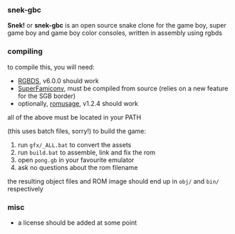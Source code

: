 ### snek-gbc

**Snek!** or **snek-gbc** is an open source snake clone for the game boy,
super game boy and game boy color consoles, written in assembly using rgbds

### compiling

to compile this, you will need:
- [RGBDS](https://github.com/gbdev/rgbds), v6.0.0 should work
- [SuperFamiconv](https://github.com/Optiroc/SuperFamiconv),
must be compiled from source (relies on a new feature for the SGB border)
- optionally, [romusage](https://github.com/bbbbbr/romusage), v1.2.4 should work

all of the above must be located in your PATH

(this uses batch files, sorry!) to build the game:
1. run `gfx/_ALL.bat` to convert the assets
2. run `build.bat` to assemble, link and fix the rom
3. open `pong.gb` in your favourite emulator
4. ask no questions about the rom filename

the resulting object files and ROM image should end up in `obj/` and `bin/` respectively

### misc

- a license should be added at some point